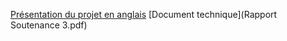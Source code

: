 [Présentation du projet en anglais](RecordStoreProject.pdf)
[Document technique](Rapport Soutenance 3.pdf)
